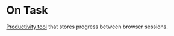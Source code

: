 # On Task

<a href="https://productivity-9dbe5.web.app/" target="_blank">Productivity tool</a> that stores progress between browser sessions. 



